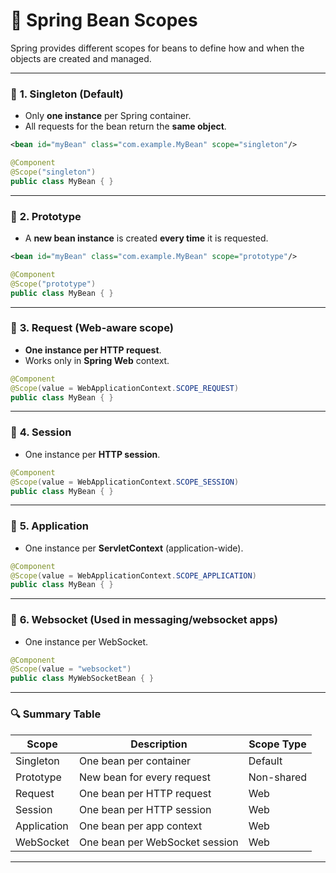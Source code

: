# 🧪 **Spring Bean Scopes**

Spring provides different scopes for beans to define how and when the objects are created and managed.

---

### 🔹 **1. Singleton (Default)**
- Only **one instance** per Spring container.
- All requests for the bean return the **same object**.

```xml
<bean id="myBean" class="com.example.MyBean" scope="singleton"/>
```

```java
@Component
@Scope("singleton")
public class MyBean { }
```

---

### 🔹 **2. Prototype**
- A **new bean instance** is created **every time** it is requested.

```xml
<bean id="myBean" class="com.example.MyBean" scope="prototype"/>
```

```java
@Component
@Scope("prototype")
public class MyBean { }
```

---

### 🔹 **3. Request** (Web-aware scope)
- **One instance per HTTP request**.
- Works only in **Spring Web** context.

```java
@Component
@Scope(value = WebApplicationContext.SCOPE_REQUEST)
public class MyBean { }
```

---

### 🔹 **4. Session**
- One instance per **HTTP session**.

```java
@Component
@Scope(value = WebApplicationContext.SCOPE_SESSION)
public class MyBean { }
```

---

### 🔹 **5. Application**
- One instance per **ServletContext** (application-wide).

```java
@Component
@Scope(value = WebApplicationContext.SCOPE_APPLICATION)
public class MyBean { }
```

---

### 🔹 **6. Websocket** (Used in messaging/websocket apps)
- One instance per WebSocket.

```java
@Component
@Scope(value = "websocket")
public class MyWebSocketBean { }
```

---

### 🔍 **Summary Table**

| Scope | Description | Scope Type |
|-------|-------------|------------|
| Singleton | One bean per container | Default |
| Prototype | New bean for every request | Non-shared |
| Request | One bean per HTTP request | Web |
| Session | One bean per HTTP session | Web |
| Application | One bean per app context | Web |
| WebSocket | One bean per WebSocket session | Web |

---